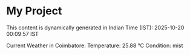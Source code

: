 # My Project

This content is dynamically generated in Indian Time (IST): 2025-10-20 00:09:57 IST


Current Weather in Coimbatore:
Temperature: 25.88 °C
Condition: mist
